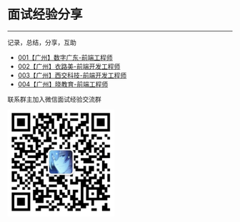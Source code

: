 # 面试经验分享
---
记录，总结，分享，互助

- [001【广州】数字广东-前端工程师](https://github.com/xrr2016/Interview-experience-share/issues/4)
- [002【广州】衣路美-前端开发工程师](https://github.com/xrr2016/Interview-experience-share/issues/5)
- [003【广州】西交科技-前端开发工程师](https://github.com/xrr2016/Interview-experience-share/issues/6)
- [004【广州】晓教育-前端工程师](https://github.com/xrr2016/Interview-experience-share/issues/7)

联系群主加入微信面试经验交流群

<img src="coldstone.png" width="240" alt="xrr20160808">
